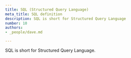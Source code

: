 ```yaml
---
title: SQL (Structured Query Language)
meta_title: SQL definition
description: SQL is short for Structured Query Language
number: 10
authors:
- _people/dave.md

---
```

SQL is short for Structured Query Language.